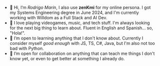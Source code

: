 - 👋 Hi, I’m _Rodrigo Marín_, I also use **zenKmi** for my online persona. I got my Systems Engineering degree in June 2024, and I'm currently working with Willdom as a Full Stack and AI Dev.
- 👀 I love playing videogames, music, and tech stuff. I'm always looking for the next big thing to learn about. Fluent in English and Spanish... so, "Hola!".
- 🌱 I’m open to learning anything that I don't know about. Currently I consider myself _good enough_ with JS, TS, C#, Java, but I'm also not too bad with Python.
- 💞️ I’m open for collaboration on anything that can teach me things I don't know yet, or even to get better at something I already do.

<!---
2D4NT307/2D4NT307 is a ✨ special ✨ repository because its `README.md` (this file) appears on your GitHub profile.
You can click the Preview link to take a look at your changes.
--->
